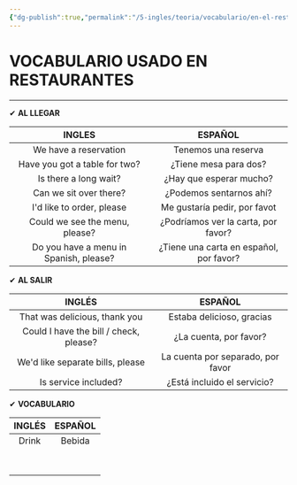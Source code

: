 ```yaml
---
{"dg-publish":true,"permalink":"/5-ingles/teoria/vocabulario/en-el-restaurante/","tags":["Inglés","Teoría"]}
---
```


# VOCABULARIO USADO EN RESTAURANTES
---

✔ **AL LLEGAR** 

|               **INGLES**               |               **ESPAÑOL**               |
| :------------------------------------: | :-------------------------------------: |
|         We have a reservation          |           Tenemos una reserva           |
|     Have you got a table for two?      |          ¿Tiene mesa para dos?          |
|         Is there a long wait?          |         ¿Hay que esperar mucho?         |
|         Can we sit over there?         |         ¿Podemos sentarnos ahí?         |
|       I'd like to order, please        |      Me gustaría pedir, por favot       |
|     Could we see the menu, please?     |   ¿Podríamos ver la carta, por favor?   |
| Do you have a menu in Spanish, please? | ¿Tiene una carta en español, por favor? |

✔ **AL SALIR** 

|               **INGLÉS**               |            **ESPAÑOL**            |
|:--------------------------------------:|:---------------------------------:|
|     That was delicious, thank you      |     Estaba delicioso, gracias     |
| Could I have the bill / check, please? |      ¿La cuenta, por favor?       |
|    We'd like separate bills, please    | La cuenta por separado, por favor |
|          Is service included?          |    ¿Está incluido el servicio?    |

✔ **VOCABULARIO**

| **INGLÉS** | **ESPAÑOL** |
| :--------: | :---------: |
|   Drink    |   Bebida    |
|            |             |
|            |             |
|            |             |
|            |             |
|            |             |
|            |             |
|            |             |
|            |             |

